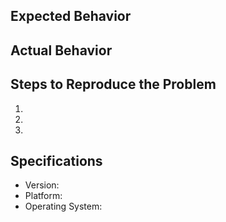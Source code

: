 ## Expected Behavior


## Actual Behavior


## Steps to Reproduce the Problem

  1.
  1.
  1.

## Specifications

  - Version:
  - Platform:
  - Operating System: